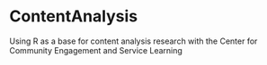 # ContentAnalysis
Using R as a base for content analysis research with the Center for Community Engagement and Service Learning
